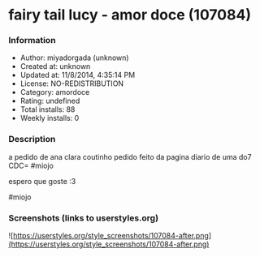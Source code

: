 # fairy tail lucy - amor doce (107084)

### Information
- Author: miyadorgada (unknown)
- Created at: unknown
- Updated at: 11/8/2014, 4:35:14 PM
- License: NO-REDISTRIBUTION
- Category: amordoce
- Rating: undefined
- Total installs: 88
- Weekly installs: 0


### Description
a pedido de ana clara coutinho
pedido feito da pagina diario de uma do7
CDC= #miojo

espero que goste :3

#miojo


### Screenshots (links to userstyles.org)
![https://userstyles.org/style_screenshots/107084-after.png](https://userstyles.org/style_screenshots/107084-after.png)


